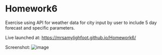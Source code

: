 # Homework6

Exercise using API for weather data for city input by user to include 5 day forecast and specific parameters.

Live launched at: https://mrsamylighfoot.github.io/Homework6/

Screenshot: ![image](https://user-images.githubusercontent.com/101309406/161885124-463495a7-6754-4184-bd9a-35138ce1f16c.png)
